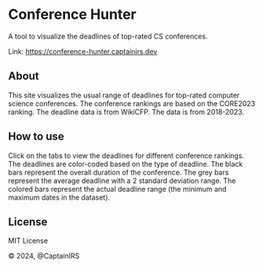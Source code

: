 # Conference Hunter

A tool to visualize the deadlines of top-rated CS conferences.

Link: https://conference-hunter.captainirs.dev

## About
This site visualizes the usual range of deadlines for top-rated computer science conferences. The conference rankings are based on the CORE2023 ranking. The deadline data is from WikiCFP. The data is from 2018-2023.

## How to use
Click on the tabs to view the deadlines for different conference rankings. The deadlines are color-coded based on the type of deadline. The black bars represent the overall duration of the conference. The grey bars represent the average deadline with a 2 standard deviation range. The colored bars represent the actual deadline range (the minimum and maximum dates in the dataset).

## License
MIT License

© 2024, @CaptainIRS

